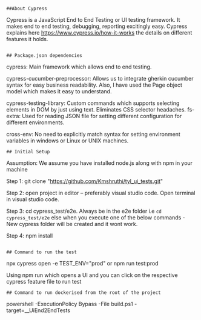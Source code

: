 ```

##About Cypress

```
Cypress is a JavaScript End to End Testing or UI testing framework. It makes end to end testing, debugging, reporting excitingly easy. Cypress explains here https://www.cypress.io/how-it-works the details on different features it holds.

```

## Package.json dependencies 

```
cypress: Main framework which allows end to end testing.

cypress-cucumber-preprocessor: Allows us to integrate gherkin cucumber syntax for easy business readability. Also, I have used the Page object model which makes it easy to understand.

cypress-testing-library: Custom commands which supports selecting elements in DOM by just using text. Eliminates CSS selector headaches.
fs-extra: Used for reading JSON file for setting different configuration for different environments.

cross-env: No need to explicitly match syntax for setting environment variables in windows or Linux or UNIX machines.

```
## Initial Setup

```
Assumption: We assume you have installed node.js along with npm in your machine

Step 1: git clone  "https://github.com/Kmshruthi/tyl_ui_tests.git"

Step 2: open project in editor – preferably visual studio code. Open terminal in visual studio code.

Step 3: cd cypress_test/e2e. Always be in the e2e folder i.e `cd cypress_test/e2e` else when you execute one of the below commands - New cypress folder will be created and it wont work.

Step 4: npm install

```

## Command to run the test

```

npx cypress open -e TEST_ENV="prod"
or
npm run test:prod

Using npm run which opens a UI and you can click on the respective cypress feature file to run test

```
## Command to run dockerised from the root of the project

```
 powershell -ExecutionPolicy Bypass -File build.ps1 -target=__UiEnd2EndTests

